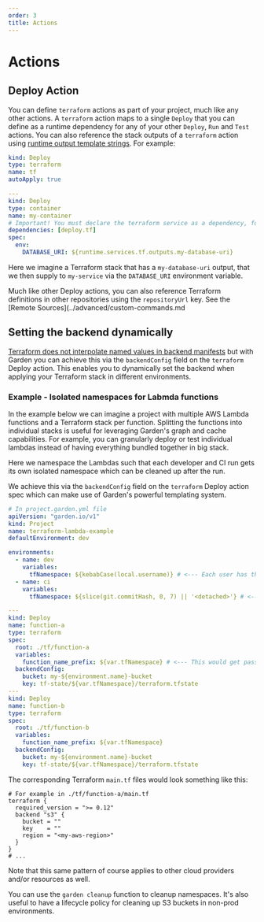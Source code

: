 ```yaml
---
order: 3
title: Actions
---
```


# Actions

## Deploy Action

You can define `terraform` actions as part of your project, much like any other actions. A `terraform` action maps to a single `Deploy` that you can define as a runtime dependency for any of your other `Deploy`, `Run` and `Test` actions. You can also reference the stack outputs of a `terraform` action using [runtime output template strings](../using-garden/variables-and-templating.md#runtime-outputs). For example:

```yaml
kind: Deploy
type: terraform
name: tf
autoApply: true

---
kind: Deploy
type: container
name: my-container
# Important! You must declare the terraform service as a dependency, for the runtime template string to work.
dependencies: [deploy.tf]
spec:
  env:
    DATABASE_URI: ${runtime.services.tf.outputs.my-database-uri}
```

Here we imagine a Terraform stack that has a `my-database-uri` output, that we then supply to `my-service` via the `DATABASE_URI` environment variable.

Much like other Deploy actions, you can also reference Terraform definitions in other repositories using the `repositoryUrl` key. See the [Remote Sources](../advanced/custom-commands.md

## Setting the backend dynamically

[Terraform does not interpolate named values in backend manifests](https://developer.hashicorp.com/terraform/language/backend) but with Garden you can achieve this via the `backendConfig` field on the `terraform` Deploy action. This enables you to dynamically set the backend when applying your Terraform stack in different environments.

### Example - Isolated namespaces for Labmda functions

In the example below we can imagine a project with multiple AWS Lambda functions and a Terraform stack per function. Splitting the functions into individual stacks is useful for leveraging Garden's graph and cache capabilities. For example, you can granularly deploy or test individual lambdas instead of having everything bundled together in big stack.

Here we namespace the Lambdas such that each developer and CI run gets its own isolated namespace which can be cleaned up after the run.

We achieve this via the `backendConfig` field on the `terraform` Deploy action spec which can make use of Garden's powerful templating system.

```yaml
# In project.garden.yml file
apiVersion: "garden.io/v1"
kind: Project
name: terraform-lambda-example
defaultEnvironment: dev

environments:
  - name: dev
    variables:
      tfNamespace: ${kebabCase(local.username)} # <--- Each user has their lambda
  - name: ci
    variables:
      tfNamespace: ${slice(git.commitHash, 0, 7) || '<detached>'} # <--- Each CI run has their lambda

---
kind: Deploy
name: function-a
type: terraform
spec:
  root: ./tf/function-a
  variables:
    function_name_prefix: ${var.tfNamespace} # <--- This would get passed to Terraform to ensure the function names are unique
  backendConfig:
    bucket: my-${environment.name}-bucket
    key: tf-state/${var.tfNamespace}/terraform.tfstate
---
kind: Deploy
name: function-b
type: terraform
spec:
  root: ./tf/function-b
  variables:
    function_name_prefix: ${var.tfNamespace}
  backendConfig:
    bucket: my-${environment.name}-bucket
    key: tf-state/${var.tfNamespace}/terraform.tfstate
```

The corresponding Terraform `main.tf` files would look something like this:

```hcl
# For example in ./tf/function-a/main.tf
terraform {
  required_version = ">= 0.12"
  backend "s3" {
    bucket = ""
    key    = ""
    region = "<my-aws-region>"
  }
}
# ...
```

Note that this same pattern of course applies to other cloud providers and/or resources
as well.

You can use the `garden cleanup` function to cleanup namespaces. It's also useful to have a lifecycle policy for cleaning up S3 buckets in non-prod environments.
